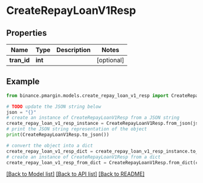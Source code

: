 # CreateRepayLoanV1Resp


## Properties

Name | Type | Description | Notes
------------ | ------------- | ------------- | -------------
**tran_id** | **int** |  | [optional] 

## Example

```python
from binance.pmargin.models.create_repay_loan_v1_resp import CreateRepayLoanV1Resp

# TODO update the JSON string below
json = "{}"
# create an instance of CreateRepayLoanV1Resp from a JSON string
create_repay_loan_v1_resp_instance = CreateRepayLoanV1Resp.from_json(json)
# print the JSON string representation of the object
print(CreateRepayLoanV1Resp.to_json())

# convert the object into a dict
create_repay_loan_v1_resp_dict = create_repay_loan_v1_resp_instance.to_dict()
# create an instance of CreateRepayLoanV1Resp from a dict
create_repay_loan_v1_resp_from_dict = CreateRepayLoanV1Resp.from_dict(create_repay_loan_v1_resp_dict)
```
[[Back to Model list]](../README.md#documentation-for-models) [[Back to API list]](../README.md#documentation-for-api-endpoints) [[Back to README]](../README.md)


